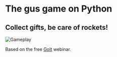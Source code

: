 # The gus game on Python

## Collect gifts, be care of rockets!



![Gameplay](gameplay.gif)



Based on the free [GoIt]('https://www.youtube.com/@GoIT') webinar.
